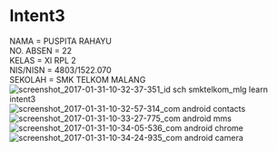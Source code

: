 # Intent3
NAMA = PUSPITA RAHAYU<br>
NO. ABSEN = 22<br>
KELAS = XI RPL 2<br>
NIS/NISN = 4803/1522.070<br>
SEKOLAH = SMK TELKOM MALANG<br>
![screenshot_2017-01-31-10-32-37-351_id sch smktelkom_mlg learn intent3](https://cloud.githubusercontent.com/assets/22347907/22559128/c166884e-e9a2-11e6-9865-5eb0b15b1970.png)
![screenshot_2017-01-31-10-32-57-314_com android contacts](https://cloud.githubusercontent.com/assets/22347907/22559131/c16e0128-e9a2-11e6-95ab-6bf37c9401ac.png)
![screenshot_2017-01-31-10-33-27-775_com android mms](https://cloud.githubusercontent.com/assets/22347907/22559130/c16a58f2-e9a2-11e6-90e9-401f5f8d4a00.png)
![screenshot_2017-01-31-10-34-05-536_com android chrome](https://cloud.githubusercontent.com/assets/22347907/22559132/c171fbca-e9a2-11e6-9b7b-0939db1f0ccc.png)
![screenshot_2017-01-31-10-34-24-935_com android camera](https://cloud.githubusercontent.com/assets/22347907/22559133/c210f342-e9a2-11e6-9992-322a10e04a8f.png)
